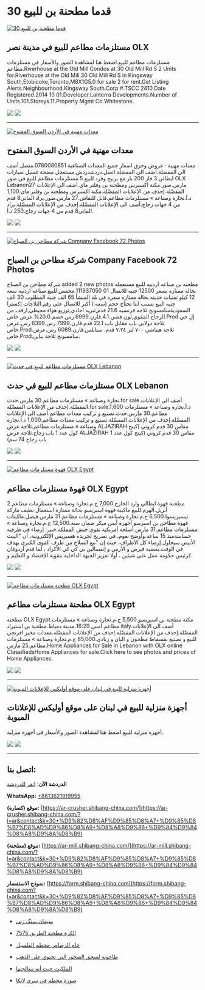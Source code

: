 # 30 قدما مطحنة بن للبيع

<a href="https://swt.shibang-china.com/?l=ar&img&k=30+%D9%82%D8%AF%D9%85%D8%A7+%D9%85%D8%B7%D8%AD%D9%86%D8%A9+%D8%A8%D9%86+%D9%84%D9%84%D8%A8%D9%8A%D8%B9" target="_blank">![30 قدما مطحنة بن للبيع](http://static.shibang-china.com/all-800x300/889.jpg)</a>

## مستلزمات مطاعم للبيع في مدينة نصر OLX
مستلزمات مطاعم للبيع.اضغط هنا لمشاهدة الصور والأسعار في مستلزمات مطاعم.Riverhouse at the Old Mill Condos at 30 Old Mill Rd S 2 Units for.Riverhouse at the Old Mill.30 Old Mill Rd S in Kingsway South,Etobicoke,Toronto,M8X1G5.0 for sale 2 for rent.Get Listing Alerts.Neighbourhood.Kingsway South.Corp #.TSCC 2410.Date Registered.2014 10 01.Developer.Lanterra Developments.Number of Units.101.Storeys.11.Property Mgmt Co.Whitestone.


<a href="https://whatsapp.shibangsoft.com/WhatsApp.php" target="_blank" title="WhatsApp">![](http://static.shibang-china.com/icon/whatsapp.png)</a> <a href="https://swt.shibang-china.com/?l=ar&icon&k=30+%D9%82%D8%AF%D9%85%D8%A7+%D9%85%D8%B7%D8%AD%D9%86%D8%A9+%D8%A8%D9%86+%D9%84%D9%84%D8%A8%D9%8A%D8%B9" target="_blank">![](http://static.shibang-china.com/icon/chat-ar.png)</a>

---

<a href="https://swt.shibang-china.com/?l=ar&img&k=30+%D9%82%D8%AF%D9%85%D8%A7+%D9%85%D8%B7%D8%AD%D9%86%D8%A9+%D8%A8%D9%86+%D9%84%D9%84%D8%A8%D9%8A%D8%B9" target="_blank">![معدات مهنية في الأردن السوق المفتوح](http://static.shibang-china.com/all-800x300/510.jpg)</a>

## معدات مهنية في الأردن السوق المفتوح
معدات مهنية &middot; عروض وحرق اسعار جميع المعدات الصناعية 0780080851.متصل.أضف الى المفضلة.أضف الى المفضلة.اتصل.دردشدردش.مستعجل مضخة غسيل سيارات ايطالي 3 فاز 200 بار مع بربيج وفرد للبيع 5.مستلزمات مطاعم للبيع في صور OLX Lebanon27 مارس.صور.مكنة اكسبرس ومطحنة بن وفلتر ماي.أضف الى الإعلانات المفضّلة.إحذف من الإعلانات المفضّلة.مكنة اكسبرس ومطحنة بن وفلتر ماي.1,100 د.أ.تجارة وصناعة » مستلزمات مطاعم.قابل للنقاش.27 مارس.صور.براد الماني8 قدم من 4 جهات زجاج.أضف الى الإعلانات المفضّلة.إحذف من الإعلانات المفضّلة.براد الماني8 قدم من 4 جهات زجاج.250 د.أ.


<a href="https://whatsapp.shibangsoft.com/WhatsApp.php" target="_blank" title="WhatsApp">![](http://static.shibang-china.com/icon/whatsapp.png)</a> <a href="https://swt.shibang-china.com/?l=ar&icon&k=30+%D9%82%D8%AF%D9%85%D8%A7+%D9%85%D8%B7%D8%AD%D9%86%D8%A9+%D8%A8%D9%86+%D9%84%D9%84%D8%A8%D9%8A%D8%B9" target="_blank">![](http://static.shibang-china.com/icon/chat-ar.png)</a>

---

<a href="https://swt.shibang-china.com/?l=ar&img&k=30+%D9%82%D8%AF%D9%85%D8%A7+%D9%85%D8%B7%D8%AD%D9%86%D8%A9+%D8%A8%D9%86+%D9%84%D9%84%D8%A8%D9%8A%D8%B9" target="_blank">![شركة مطاحن بن الصباح Company Facebook 72 Photos](http://static.shibang-china.com/all-800x300/1180.jpg)</a>

## شركة مطاحن بن الصباح Company Facebook 72 Photos
شركة مطاحن بن الصباح added 2 new photos.مطحنه بن صناعه اردنيه للبيع مستعمله بحاله ممتازه بسعر 12500 جنيه للاتصال 01 111937050.محمص للبيع صناعه اردنيه سعه 12 كيلو تقنيات حديثه بحاله ممتازه سعره في بلد المنشأ 65 الف جنيه المطلوب 30 الف جنيه البيع بسبب اننا نحتاج حجم (سعه ) أكبر للاتصال على رقم.الثلاجات إكسترا السعوديةسامسونج ثلاجه فرنسيه 21.6 قدم,تبريد احادي,توزيع هواء محيطي,ارفف من الزجاج المقوي,لون فضي.4.1.قارن.6999 رس.خصم.20.0%.عرض خاص.Prod.إل جي ثلاجة دولابي باب مقابل باب 22.1 قدم.قارن.7999 رس.6399 رس.عرض خاص.Prod.ثلاجة هيتاشي ٧٠٠ لتر ٧.٢٤ قدم، ستانلس.قارن.6089 رس.عرض خاص.Prod.سامسونج ثلاجة بباين.


<a href="https://whatsapp.shibangsoft.com/WhatsApp.php" target="_blank" title="WhatsApp">![](http://static.shibang-china.com/icon/whatsapp.png)</a> <a href="https://swt.shibang-china.com/?l=ar&icon&k=30+%D9%82%D8%AF%D9%85%D8%A7+%D9%85%D8%B7%D8%AD%D9%86%D8%A9+%D8%A8%D9%86+%D9%84%D9%84%D8%A8%D9%8A%D8%B9" target="_blank">![](http://static.shibang-china.com/icon/chat-ar.png)</a>

---

<a href="https://swt.shibang-china.com/?l=ar&img&k=30+%D9%82%D8%AF%D9%85%D8%A7+%D9%85%D8%B7%D8%AD%D9%86%D8%A9+%D8%A8%D9%86+%D9%84%D9%84%D8%A8%D9%8A%D8%B9" target="_blank">![مستلزمات مطاعم للبيع في حدث OLX Lebanon](http://static.shibang-china.com/all-800x300/497.jpg)</a>

## مستلزمات مطاعم للبيع في حدث OLX Lebanon
تجارة وصناعة » مستلزمات مطاعم.30 مارس.حدث.for sale.أضف الى الإعلانات المفضّلة.إحذف من الإعلانات المفضّلة.for sale.1,600 د.أ.تجارة وصناعة » مستلزمات مطاعم.30 مارس.حدث.تصنيع و تركيب معدات مطاعم.أضف الى الإعلانات المفضّلة.إحذف من الإعلانات المفضّلة.تصنيع و تركيب معدات مطاعم.1,000 د.أ.تجارة وصناعة » مستلزمات مطاعم.ثلاجة عرض ALJAZIRAH مقاس 30 قدم كروني (كينج كول عدد 1 باب زجاج.ثلاجة عرض ALJAZIRAH مقاس 30 قدم كروني (كينج كول عدد 1 باب زجاج 74 سم)


<a href="https://whatsapp.shibangsoft.com/WhatsApp.php" target="_blank" title="WhatsApp">![](http://static.shibang-china.com/icon/whatsapp.png)</a> <a href="https://swt.shibang-china.com/?l=ar&icon&k=30+%D9%82%D8%AF%D9%85%D8%A7+%D9%85%D8%B7%D8%AD%D9%86%D8%A9+%D8%A8%D9%86+%D9%84%D9%84%D8%A8%D9%8A%D8%B9" target="_blank">![](http://static.shibang-china.com/icon/chat-ar.png)</a>

---

<a href="https://swt.shibang-china.com/?l=ar&img&k=30+%D9%82%D8%AF%D9%85%D8%A7+%D9%85%D8%B7%D8%AD%D9%86%D8%A9+%D8%A8%D9%86+%D9%84%D9%84%D8%A8%D9%8A%D8%B9" target="_blank">![قهوة مستلزمات مطاعم OLX Egypt](http://static.shibang-china.com/all-800x300/833.jpg)</a>

## قهوة مستلزمات مطاعم OLX Egypt
مطحنة قهوة ايطالي وارد الخارج.7,000 ج.م.تجارة وصناعة » مستلزمات مطاعم.2 أبريل.الهرم.للبيع ماكينة قهوة اسبريسو بحالة ممتازة استعمال نظيف ماركة نيسبريسوا.6,500 ج.م.تجارة وصناعة » مستلزمات مطاعم.31 مارس.فيصل.ماكينات قهوة مطاحن بن اسبرسو أجهزة أيس ميكر ضمان سنة.12,500 ج.م.تجارة وصناعة » مستلزمات مطاعم.31 مارس.أسلحة أمريكية تقوي جيش المملكة.خبير: إرضاء في ظرفية حساسةمنذ 15 ساعة.وأوضح نعوم، في تصريح لجريدة هسبريس الإلكترونية، أن &quot;البيت الأبيض سيحاول إرضاء كل الأطراف، حيث إن &quot;بيع السلاح من طرف القوى الكبرى يهدف في الوقت.بقضية قبرص و الأرمن و إنفصالين بي كي كي الأكراد ، لما قدم أردوغان كرئيس حكومة عمل على شيئين ، أولا تعزيز الجبهة الداخلية بتقوية الإقتصاد و التعليم و.


<a href="https://whatsapp.shibangsoft.com/WhatsApp.php" target="_blank" title="WhatsApp">![](http://static.shibang-china.com/icon/whatsapp.png)</a> <a href="https://swt.shibang-china.com/?l=ar&icon&k=30+%D9%82%D8%AF%D9%85%D8%A7+%D9%85%D8%B7%D8%AD%D9%86%D8%A9+%D8%A8%D9%86+%D9%84%D9%84%D8%A8%D9%8A%D8%B9" target="_blank">![](http://static.shibang-china.com/icon/chat-ar.png)</a>

---

<a href="https://swt.shibang-china.com/?l=ar&img&k=30+%D9%82%D8%AF%D9%85%D8%A7+%D9%85%D8%B7%D8%AD%D9%86%D8%A9+%D8%A8%D9%86+%D9%84%D9%84%D8%A8%D9%8A%D8%B9" target="_blank">![مطحنة مستلزمات مطاعم OLX Egypt](http://static.shibang-china.com/all-800x300/18.jpg)</a>

## مطحنة مستلزمات مطاعم OLX Egypt
مطحنة OLX Egypt.مكنة مطحنة بن اسبريسو.5,500 ج.م.تجارة وصناعة » مستلزمات مطاعم.أمس 16:29.مدينة دمياط.مطحنة بن استيراد italy.أضف الى الإعلانات المفضّلة.إحذف من الإعلانات المفضّلة.إحذف من الإعلانات المفضّلة.معدات مخبز افرنجي للبيع و تصتيع بقسماط مطحون و البان و زبادى.65,000 ج.م.تجارة وصناعة » مستلزمات مطاعم.25 مارس.Home Appliances for Sale in Lebanon with OLX online ClassifiedsHome Appliances for sale.Click here to see photos and prices of Home Appliances.


<a href="https://whatsapp.shibangsoft.com/WhatsApp.php" target="_blank" title="WhatsApp">![](http://static.shibang-china.com/icon/whatsapp.png)</a> <a href="https://swt.shibang-china.com/?l=ar&icon&k=30+%D9%82%D8%AF%D9%85%D8%A7+%D9%85%D8%B7%D8%AD%D9%86%D8%A9+%D8%A8%D9%86+%D9%84%D9%84%D8%A8%D9%8A%D8%B9" target="_blank">![](http://static.shibang-china.com/icon/chat-ar.png)</a>

---

<a href="https://swt.shibang-china.com/?l=ar&img&k=30+%D9%82%D8%AF%D9%85%D8%A7+%D9%85%D8%B7%D8%AD%D9%86%D8%A9+%D8%A8%D9%86+%D9%84%D9%84%D8%A8%D9%8A%D8%B9" target="_blank">![أجهزة منزلية للبيع في لبنان على موقع أوليكس للإعلانات المبوبة](http://static.shibang-china.com/all-800x300/549.jpg)</a>

## أجهزة منزلية للبيع في لبنان على موقع أوليكس للإعلانات المبوبة
أجهزة منزلية للبيع.اضغط هنا لمشاهدة الصور والأسعار في أجهزة منزلية.

<a href="https://whatsapp.shibangsoft.com/WhatsApp.php" target="_blank" title="WhatsApp">![](http://static.shibang-china.com/icon/whatsapp.png)</a> <a href="https://swt.shibang-china.com/?l=ar&icon&k=30+%D9%82%D8%AF%D9%85%D8%A7+%D9%85%D8%B7%D8%AD%D9%86%D8%A9+%D8%A8%D9%86+%D9%84%D9%84%D8%A8%D9%8A%D8%B9" target="_blank">![](http://static.shibang-china.com/icon/chat-ar.png)</a>

---
## اتصل بنا:

**الدردشة الآن:** [انقر للدردشة](https://swt.shibang-china.com?l=ar&contact&k=30+%D9%82%D8%AF%D9%85%D8%A7+%D9%85%D8%B7%D8%AD%D9%86%D8%A9+%D8%A8%D9%86+%D9%84%D9%84%D8%A8%D9%8A%D8%B9)

**WhatsApp:**  [+8613621919955](https://whatsapp.shibangsoft.com/WhatsApp.php)

**موقع (كسارة):** [https://ar-crusher.shibang-china.com/](https://ar-crusher.shibang-china.com/?l=ar&contact&k=30+%D9%82%D8%AF%D9%85%D8%A7+%D9%85%D8%B7%D8%AD%D9%86%D8%A9+%D8%A8%D9%86+%D9%84%D9%84%D8%A8%D9%8A%D8%B9)

**موقع (مطحنة):** [https://ar-mill.shibang-china.com/](https://ar-mill.shibang-china.com/?l=ar&contact&k=30+%D9%82%D8%AF%D9%85%D8%A7+%D9%85%D8%B7%D8%AD%D9%86%D8%A9+%D8%A8%D9%86+%D9%84%D9%84%D8%A8%D9%8A%D8%B9)

**نموذج الاستفسار:** [https://form.shibang-china.com](https://form.shibang-china.com?l=ar&contact&k=30+%D9%82%D8%AF%D9%85%D8%A7+%D9%85%D8%B7%D8%AD%D9%86%D8%A9+%D8%A8%D9%86+%D9%84%D9%84%D8%A8%D9%8A%D8%B9)

* [سیمان سنگ زنی](../21/%D8%B3%DB%8C%D9%85%D8%A7%D9%86%20%D8%B3%D9%86%DA%AF%20%D8%B2%D9%86%DB%8C.md)

* [7575 الكرة مطحنة الطريق](../25/7575%20%D8%A7%D9%84%D9%83%D8%B1%D8%A9%20%D9%85%D8%B7%D8%AD%D9%86%D8%A9%20%D8%A7%D9%84%D8%B7%D8%B1%D9%8A%D9%82.md)

* [خام الرصاص محطم الفلسبار](../23/%D8%AE%D8%A7%D9%85%20%D8%A7%D9%84%D8%B1%D8%B5%D8%A7%D8%B5%20%D9%85%D8%AD%D8%B7%D9%85%20%D8%A7%D9%84%D9%81%D9%84%D8%B3%D8%A8%D8%A7%D8%B1.md)

* [طاحونة لسحق الصخور التي تحتوي على الذهب](../21/%D8%B7%D8%A7%D8%AD%D9%88%D9%86%D8%A9%20%D9%84%D8%B3%D8%AD%D9%82%20%D8%A7%D9%84%D8%B5%D8%AE%D9%88%D8%B1%20%D8%A7%D9%84%D8%AA%D9%8A%20%D8%AA%D8%AD%D8%AA%D9%88%D9%8A%20%D8%B9%D9%84%D9%89%20%D8%A7%D9%84%D8%B0%D9%87%D8%A8.md)

* [الملكيت حيث أنه معالجتها](../24/%D8%A7%D9%84%D9%85%D9%84%D9%83%D9%8A%D8%AA%20%D8%AD%D9%8A%D8%AB%20%D8%A3%D9%86%D9%87%20%D9%85%D8%B9%D8%A7%D9%84%D8%AC%D8%AA%D9%87%D8%A7.md)

* [صورة محطم في سري لانكا](../23/%D8%B5%D9%88%D8%B1%D8%A9%20%D9%85%D8%AD%D8%B7%D9%85%20%D9%81%D9%8A%20%D8%B3%D8%B1%D9%8A%20%D9%84%D8%A7%D9%86%D9%83%D8%A7.md)